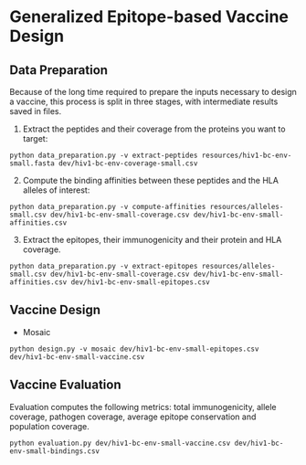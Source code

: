 Generalized Epitope-based Vaccine Design
====

## Data Preparation
Because of the long time required to prepare the inputs necessary to design a vaccine, this process is split in three stages, with intermediate results saved in files.

1. Extract the peptides and their coverage from the proteins you want to target:

```
python data_preparation.py -v extract-peptides resources/hiv1-bc-env-small.fasta dev/hiv1-bc-env-coverage-small.csv
```

2. Compute the binding affinities between these peptides and the HLA alleles of interest:

```
python data_preparation.py -v compute-affinities resources/alleles-small.csv dev/hiv1-bc-env-small-coverage.csv dev/hiv1-bc-env-small-affinities.csv
```

3. Extract the epitopes, their immunogenicity and their protein and HLA coverage.

```
python data_preparation.py -v extract-epitopes resources/alleles-small.csv dev/hiv1-bc-env-small-coverage.csv dev/hiv1-bc-env-small-affinities.csv dev/hiv1-bc-env-small-epitopes.csv
```

## Vaccine Design
 - Mosaic

```
python design.py -v mosaic dev/hiv1-bc-env-small-epitopes.csv dev/hiv1-bc-env-small-vaccine.csv
```

## Vaccine Evaluation

Evaluation computes the following metrics: total immunogenicity, allele coverage, pathogen coverage, average epitope conservation and population coverage.

```
python evaluation.py dev/hiv1-bc-env-small-vaccine.csv dev/hiv1-bc-env-small-bindings.csv
```